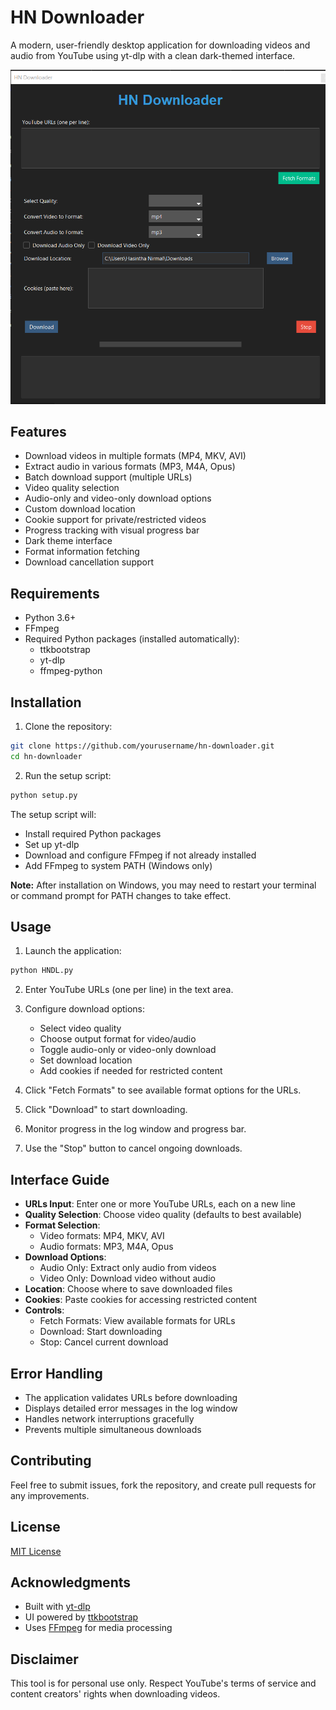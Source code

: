 # HN Downloader

A modern, user-friendly desktop application for downloading videos and audio from YouTube using yt-dlp with a clean dark-themed interface.

![HN Downloader Screenshot](images/screenshot.png)

## Features

- Download videos in multiple formats (MP4, MKV, AVI)
- Extract audio in various formats (MP3, M4A, Opus)
- Batch download support (multiple URLs)
- Video quality selection
- Audio-only and video-only download options
- Custom download location
- Cookie support for private/restricted videos
- Progress tracking with visual progress bar
- Dark theme interface
- Format information fetching
- Download cancellation support

## Requirements

- Python 3.6+
- FFmpeg
- Required Python packages (installed automatically):
  - ttkbootstrap
  - yt-dlp
  - ffmpeg-python

## Installation

1. Clone the repository:
```bash
git clone https://github.com/yourusername/hn-downloader.git
cd hn-downloader
```

2. Run the setup script:
```bash
python setup.py
```

The setup script will:
- Install required Python packages
- Set up yt-dlp
- Download and configure FFmpeg if not already installed
- Add FFmpeg to system PATH (Windows only)

**Note:** After installation on Windows, you may need to restart your terminal or command prompt for PATH changes to take effect.

## Usage

1. Launch the application:
```bash
python HNDL.py
```

2. Enter YouTube URLs (one per line) in the text area.

3. Configure download options:
   - Select video quality
   - Choose output format for video/audio
   - Toggle audio-only or video-only download
   - Set download location
   - Add cookies if needed for restricted content

4. Click "Fetch Formats" to see available format options for the URLs.

5. Click "Download" to start downloading.

6. Monitor progress in the log window and progress bar.

7. Use the "Stop" button to cancel ongoing downloads.

## Interface Guide

- **URLs Input**: Enter one or more YouTube URLs, each on a new line
- **Quality Selection**: Choose video quality (defaults to best available)
- **Format Selection**: 
  - Video formats: MP4, MKV, AVI
  - Audio formats: MP3, M4A, Opus
- **Download Options**:
  - Audio Only: Extract only audio from videos
  - Video Only: Download video without audio
- **Location**: Choose where to save downloaded files
- **Cookies**: Paste cookies for accessing restricted content
- **Controls**:
  - Fetch Formats: View available formats for URLs
  - Download: Start downloading
  - Stop: Cancel current download

## Error Handling

- The application validates URLs before downloading
- Displays detailed error messages in the log window
- Handles network interruptions gracefully
- Prevents multiple simultaneous downloads

## Contributing

Feel free to submit issues, fork the repository, and create pull requests for any improvements.

## License

[MIT License](LICENSE)

## Acknowledgments

- Built with [yt-dlp](https://github.com/yt-dlp/yt-dlp)
- UI powered by [ttkbootstrap](https://github.com/israel-dryer/ttkbootstrap)
- Uses [FFmpeg](https://ffmpeg.org/) for media processing

## Disclaimer

This tool is for personal use only. Respect YouTube's terms of service and content creators' rights when downloading videos.
